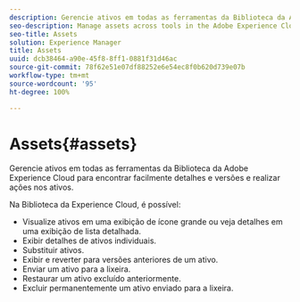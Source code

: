```yaml
---
description: Gerencie ativos em todas as ferramentas da Biblioteca da Adobe Experience Cloud para encontrar facilmente detalhes e versões e realizar ações nos ativos.
seo-description: Manage assets across tools in the Adobe Experience Cloud Library to easily find details and versions and take actions on assets.
seo-title: Assets
solution: Experience Manager
title: Assets
uuid: dcb38464-a90e-45f8-8ff1-0881f31d46ac
source-git-commit: 78f62e51e07df88252e6e54ec8f0b620d739e07b
workflow-type: tm+mt
source-wordcount: '95'
ht-degree: 100%

---
```



# Assets{#assets}

Gerencie ativos em todas as ferramentas da Biblioteca da Adobe Experience Cloud para encontrar facilmente detalhes e versões e realizar ações nos ativos.

Na Biblioteca da Experience Cloud, é possível:

* Visualize ativos em uma exibição de ícone grande ou veja detalhes em uma exibição de lista detalhada.
* Exibir detalhes de ativos individuais.
* Substituir ativos.
* Exibir e reverter para versões anteriores de um ativo.
* Enviar um ativo para a lixeira.
* Restaurar um ativo excluído anteriormente.
* Excluir permanentemente um ativo enviado para a lixeira.

